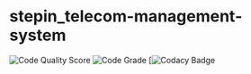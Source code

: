 # stepin_telecom-management-system
![Code Quality Score](https://www.code-inspector.com/project/28066/score/svg)
![Code Grade](https://www.code-inspector.com/project/28066/status/svg)
[![Codacy Badge](https://app.codacy.com/project/badge/Grade/a6d1a2bcf3e34543b4f20b2a30fc8bcb)
